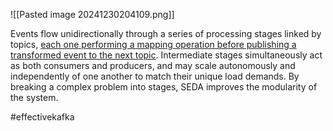 ![[Pasted image 20241230204109.png]]

Events flow unidirectionally through a series of processing stages linked by topics, <u>each one performing a mapping operation before publishing a transformed event to the next topic</u>. Intermediate stages simultaneously act as both consumers and producers, and may scale autonomously and independently of one another to match their unique load demands. By breaking a complex problem into stages, SEDA improves the modularity of the system.

#effectivekafka
